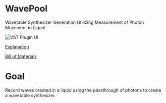 # WavePool
Wavetable Synthesizer Generation Utilizing Measurement of Photon Movement in Liquid

![VST Plugin UI](https://i.imgur.com/8NSxOQs.png "VST Plugin UI")


[Explanation](https://docs.google.com/presentation/d/e/2PACX-1vQoAlTnIkXb63iPh-bSzPmrRLaI2SsUeKAsn2q_k-gjDAT4ae2lg6WCRTjRzECEGOoGLywryYLzqWLj/pub?start=true&loop=true&delayms=3000)

[Bill of Materials](https://docs.google.com/spreadsheets/d/1DJnOA-VXCrPJkACI9Azfy_Vh9tMKpZrmpfBSyIDOxF0/edit?usp=sharing)

# Goal
Record waves created in a liquid using the passthrough of photons to create a wavetable synthesizer.
